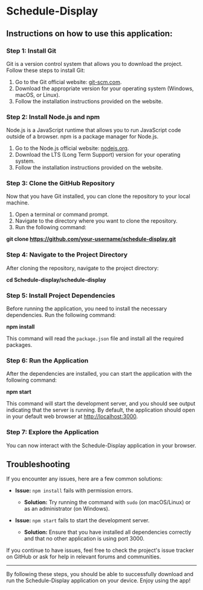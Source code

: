 # Schedule-Display

## Instructions on how to use this application:

### Step 1: Install Git
Git is a version control system that allows you to download the project. Follow these steps to install Git:

1. Go to the Git official website: [git-scm.com](https://git-scm.com/).
2. Download the appropriate version for your operating system (Windows, macOS, or Linux).
3. Follow the installation instructions provided on the website.

### Step 2: Install Node.js and npm
Node.js is a JavaScript runtime that allows you to run JavaScript code outside of a browser. npm is a package manager for Node.js.

1. Go to the Node.js official website: [nodejs.org](https://nodejs.org/).
2. Download the LTS (Long Term Support) version for your operating system.
3. Follow the installation instructions provided on the website.

### Step 3: Clone the GitHub Repository
Now that you have Git installed, you can clone the repository to your local machine.

1. Open a terminal or command prompt.
2. Navigate to the directory where you want to clone the repository.
3. Run the following command:

**git clone https://github.com/your-username/schedule-display.git**

### Step 4: Navigate to the Project Directory

After cloning the repository, navigate to the project directory:

**cd Schedule-display/schedule-display**

### Step 5: Install Project Dependencies

Before running the application, you need to install the necessary dependencies. Run the following command:

**npm install**

This command will read the `package.json` file and install all the required packages.

### Step 6: Run the Application

After the dependencies are installed, you can start the application with the following command:

**npm start**

This command will start the development server, and you should see output indicating that the server is running. By default, the application should open in your default web browser at [http://localhost:3000](http://localhost:3000).

### Step 7: Explore the Application

You can now interact with the Schedule-Display application in your browser.

## Troubleshooting

If you encounter any issues, here are a few common solutions:

- **Issue:** `npm install` fails with permission errors.
  - **Solution:** Try running the command with `sudo` (on macOS/Linux) or as an administrator (on Windows).

- **Issue:** `npm start` fails to start the development server.
  - **Solution:** Ensure that you have installed all dependencies correctly and that no other application is using port 3000.

If you continue to have issues, feel free to check the project's issue tracker on GitHub or ask for help in relevant forums and communities.

---

By following these steps, you should be able to successfully download and run the Schedule-Display application on your device. Enjoy using the app!
